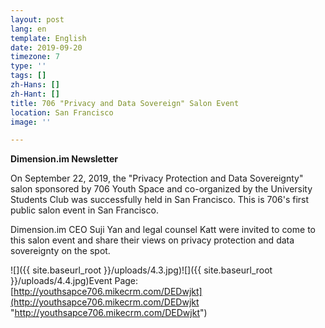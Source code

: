 ```yaml
---
layout: post
lang: en
template: English
date: 2019-09-20
timezone: 7
type: ''
tags: []
zh-Hans: []
zh-Hant: []
title: 706 "Privacy and Data Sovereign" Salon Event
location: San Francisco
image: ''

---
```

**Dimension.im Newsletter** 

On September 22, 2019, the "Privacy Protection and Data Sovereignty" salon sponsored by 706 Youth Space and co-organized by the University Students Club was successfully held in San Francisco. This is 706's first public salon event in San Francisco.

Dimension.im CEO Suji Yan and legal counsel Katt were invited to come to this salon event and share their views on privacy protection and data sovereignty on the spot.

![]({{ site.baseurl_root }}/uploads/4.3.jpg)![]({{ site.baseurl_root }}/uploads/4.4.jpg)Event Page: [http://youthsapce706.mikecrm.com/DEDwjkt](http://youthsapce706.mikecrm.com/DEDwjkt "http://youthsapce706.mikecrm.com/DEDwjkt")